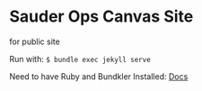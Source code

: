 # Sauder Ops Canvas Site

for public site

Run with: `$ bundle exec jekyll serve`

Need to have Ruby and Bundkler Installed: [Docs](https://jekyllrb.com/tutorials/using-jekyll-with-bundler/)
